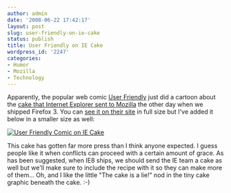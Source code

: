 ```yaml
---
author: admin
date: '2008-06-22 17:42:17'
layout: post
slug: user-friendly-on-ie-cake
status: publish
title: User Friendly on IE Cake
wordpress_id: '2247'
categories:
- Humor
- Mozilla
- Technology
---
```


Apparently, the popular web comic [User
Friendly](http://www.userfriendly.org/) just did a cartoon about the
[cake that Internet Explorer sent to
Mozilla](http://www.arcanology.com/2008/06/17/ie-sends-mozilla-a-new-cake-for-firefox-3/)
the other day when we shipped Firefox 3. You can [see it on their
site](http://ars.userfriendly.org/cartoons/?id=20080622) in full size
but I've added it below in a smaller size as well:

[![User Friendly Comic on IE
Cake](http://farm4.static.flickr.com/3115/2602628942_33fef8e637.jpg)](http://www.flickr.com/photos/albill/2602628942/ "User Friendly Comic on IE Cake")

This cake has gotten far more press than I think anyone expected. I
guess people like it when conflicts can proceed with a certain amount of
grace. As has been suggested, when IE8 ships, we should send the IE team
a cake as well but we'll make sure to include the recipe with it so they
can make more of them... Oh, and I like the little "The cake is a lie!"
nod in the tiny cake graphic beneath the cake. :-)
